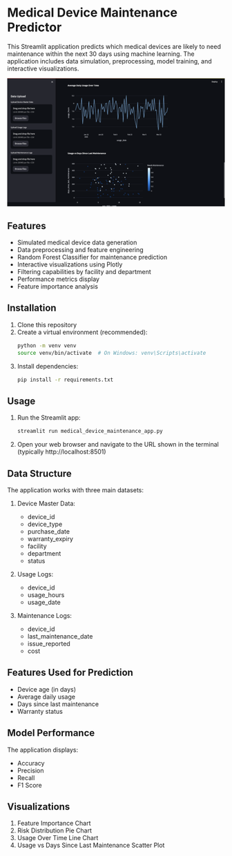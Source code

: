 # Medical Device Maintenance Predictor

This Streamlit application predicts which medical devices are likely to need maintenance within the next 30 days using machine learning. The application includes data simulation, preprocessing, model training, and interactive visualizations.

![Model Performance Metrics](M1.png)

## Features

- Simulated medical device data generation
- Data preprocessing and feature engineering
- Random Forest Classifier for maintenance prediction
- Interactive visualizations using Plotly
- Filtering capabilities by facility and department
- Performance metrics display
- Feature importance analysis

## Installation

1. Clone this repository
2. Create a virtual environment (recommended):
   ```bash
   python -m venv venv
   source venv/bin/activate  # On Windows: venv\Scripts\activate
   ```
3. Install dependencies:
   ```bash
   pip install -r requirements.txt
   ```

## Usage

1. Run the Streamlit app:
   ```bash
   streamlit run medical_device_maintenance_app.py
   ```
2. Open your web browser and navigate to the URL shown in the terminal (typically http://localhost:8501)

## Data Structure

The application works with three main datasets:

1. Device Master Data:
   - device_id
   - device_type
   - purchase_date
   - warranty_expiry
   - facility
   - department
   - status

2. Usage Logs:
   - device_id
   - usage_hours
   - usage_date

3. Maintenance Logs:
   - device_id
   - last_maintenance_date
   - issue_reported
   - cost

## Features Used for Prediction

- Device age (in days)
- Average daily usage
- Days since last maintenance
- Warranty status

## Model Performance

The application displays:
- Accuracy
- Precision
- Recall
- F1 Score

## Visualizations

1. Feature Importance Chart
2. Risk Distribution Pie Chart
3. Usage Over Time Line Chart
4. Usage vs Days Since Last Maintenance Scatter Plot 
